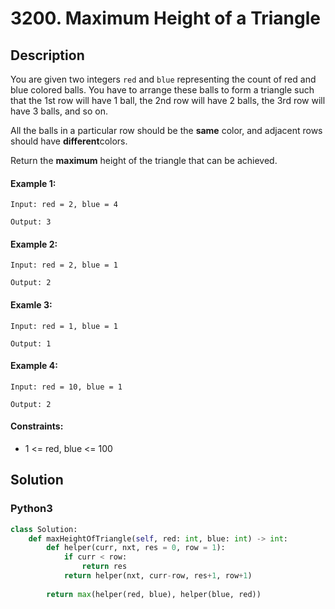 # 3200. Maximum Height of a Triangle


## Description
You are given two integers `red` and `blue` representing the count of red and blue colored balls. You have to arrange these balls to form a triangle such that the 1st row will have 1 ball, the 2nd row will have 2 balls, the 3rd row will have 3 balls, and so on.

All the balls in a particular row should be the **same** color, and adjacent rows should have **different**colors.

Return the **maximum** height of the triangle that can be achieved.

#### Example 1:
```
Input: red = 2, blue = 4

Output: 3
```

#### Example 2:
```
Input: red = 2, blue = 1

Output: 2
```

#### Examle 3:
```
Input: red = 1, blue = 1

Output: 1
```

#### Example 4:
```
Input: red = 10, blue = 1

Output: 2
```


#### Constraints:
- 1 <= red, blue <= 100


## Solution

### Python3
```python
class Solution:
    def maxHeightOfTriangle(self, red: int, blue: int) -> int:
        def helper(curr, nxt, res = 0, row = 1):
            if curr < row:
                return res            
            return helper(nxt, curr-row, res+1, row+1)
        
        return max(helper(red, blue), helper(blue, red))
```
